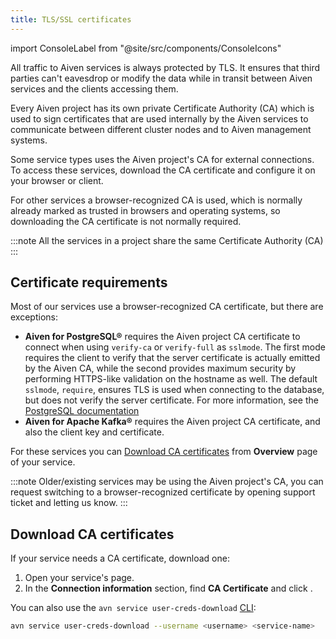 ```yaml
---
title: TLS/SSL certificates
---
```


import ConsoleLabel from "@site/src/components/ConsoleIcons"

All traffic to Aiven services is always protected by TLS. It ensures that third parties can't eavesdrop or modify the data while in transit between Aiven services and the clients accessing them.

Every Aiven project has its own private Certificate Authority (CA) which
is used to sign certificates that are used internally by the Aiven
services to communicate between different cluster nodes and to Aiven
management systems.

Some service types uses the Aiven project's CA for
external connections. To access these services, download the
CA certificate and configure it on your browser or client.

For other services a browser-recognized CA is used, which is normally
already marked as trusted in browsers and operating systems, so
downloading the CA certificate is not normally required.

:::note
All the services in a project share the same Certificate Authority (CA)
:::

## Certificate requirements

Most of our services use a browser-recognized CA certificate, but there
are exceptions:

- **Aiven for PostgreSQL®** requires the Aiven project CA certificate
  to connect when using `verify-ca` or
  `verify-full` as `sslmode`. The first mode requires the
  client to verify that the server certificate is actually emitted by
  the Aiven CA, while the second provides maximum security by
  performing HTTPS-like validation on the hostname as well. The
  default `sslmode`, `require`, ensures TLS is used when connecting to
  the database, but does not verify the server certificate. For more
  information, see the [PostgreSQL
  documentation](https://www.postgresql.org/docs/current/libpq-ssl.html#LIBPQ-SSL-SSLMODE-STATEMENTS)
- **Aiven for Apache Kafka®** requires the Aiven project CA
  certificate, and also the client key and certificate.

For these services you can
[Download CA certificates](/docs/platform/concepts/tls-ssl-certificates#download-ca-certificates)
from **Overview** page of your service.

:::note
Older/existing services may be using the Aiven project's CA, you can
request switching to a browser-recognized certificate by opening support
ticket and letting us know.
:::

## Download CA certificates

If your service needs a CA certificate, download one:

1. Open your service's <ConsoleLabel name="overview"/> page.
1. In the **Connection information** section, find **CA Certificate** and
   click <ConsoleLabel name="download"/>.

You can also use the `avn service user-creds-download` [CLI](/docs/tools/cli/service/user#avn_service_user_creds_download):

```bash
avn service user-creds-download --username <username> <service-name>
```
